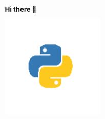 ## Hi there 👋
<img src="https://github.com/Glazkov-Kostya/Glazkov-Kostya/blob/main/Animation%20-%201731857753996.gif" alt="The Unlimited" width="300">
